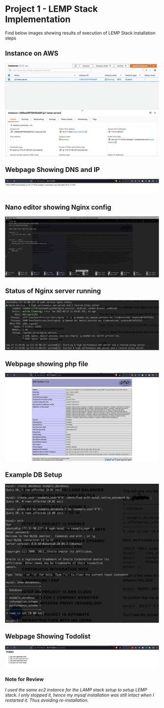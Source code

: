 # Project 1 - LEMP Stack Implementation

Find below images showing results of execution of LEMP Stack installation steps

## Instance on AWS
![](./instance-on-aws.png)

## Webpage Showing DNS and IP
![](./webpage-showing-ip.png)

## Nano editor showing Nginx config
![](./nano-editor-showing-config.png)

## Status of Nginx server running
![](./nginx-server-running.png)

## Webpage showing php file
![](./phpinfo.png)

## Example DB Setup
![](./example-db-setup.png)

## Webpage Showing Todolist
![](./todolist.png)

### Note for Review
_I used the same ec2 instance for the LAMP stack setup to setup LEMP stack. I only stopped it, hence my mysql installation was still intact when I restarted it. Thus avoiding re-installation._
